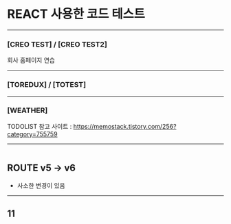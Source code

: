 # REACT 사용한 코드 테스트

***
### [CREO TEST] / [CREO TEST2]
회사 홈페이지 연습
***
### [TOREDUX] / [TOTEST]
***
### [WEATHER]
TODOLIST 참고 사이트 : https://memostack.tistory.com/256?category=755759
***
```
```
## ROUTE v5 -> v6
+ 사소한 변경이 있음
***
## 11
